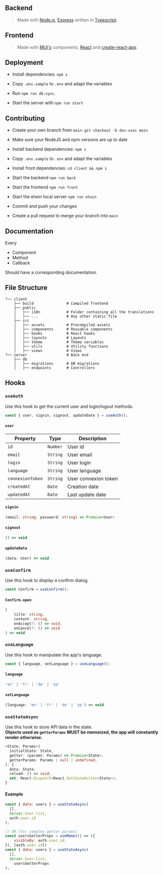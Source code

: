 ## Backend

> Made with [Node.js](https://nodejs.org/en/), [Express](https://expressjs.com/) written in [Typescript](https://www.typescriptlang.org/).

## Frontend

> Made with [MUI's](https://mui.com/) components, [React](https://reactjs.org/) and [create-react-app](https://facebook.github.io/create-react-app/).

## Deployment

- Install dependencies: `npm i`

- Copy `.env.sample` to `.env` and adapt the variables

- Run `npm run db:sync`.

- Start the server with `npm run start`

## Contributing

- Create your own branch from `main`: `git checkout -b dev-xxxx main`

- Make sure your NodeJS and npm versions are up to date

- Install backend dependencies: `npm i`

- Copy `.env.sample` to `.env` and adapt the variables

- Install front dependencies: `cd client && npm i`

- Start the backend `npm run back`

- Start the frontend `npm run front`

- Start the etwin local server `npm run etwin`

- Commit and push your changes

- Create a pull request to merge your branch into `main`

## Documentation

Every

- Component
- Method
- Callback

Should have a corresponding documentation.


## File Structure

```
└── client
	├── build    			# Compiled frontend
	├── public
	│	├── i18n			# Folder containing all the translations
	│	├── ...      		# Any other static file
	├── src
	│	├── assets  		# Precompiled assets
	│	├── components 		# Reusable components
	│	├── hooks     		# React hooks
	│	├── layouts    		# Layouts
	│	├── theme     		# Theme variables
	│	├── utils       	# Utility functions
	│	├── views       	# Views
└── server 					# Back end
	├── db	
	│	├── migrations  	# DB migrations
	│	├── endpoints 		# Controllers
```

## Hooks

### `useAuth`

Use this hook to get the current user and login/logout methods.
```js
const { user, signin, signout, updateDate } = useAuth();
```

#### `user`

| Property | Type | Description |
| --- | --- | --- |
| `id` | `Number` | User id |
| `email` | `String` | User email |
| `login` | `String` | User login |
| `language` | `String` | User language |
| `connexionToken` | `String` | User connexion token |
| `createdAt` | `Date` | Creation date |
| `updatedAt` | `Date` | Last update date |

#### `signin`

```ts
(email: string, password: string) => Promise<User>
```

#### `signout`

```ts
() => void
```

#### `updateData`

```ts
(data: User) => void
```

### `useConfirm`

Use this hook to display a confirm dialog.
```ts
const Confirm = useConfirm();
```

#### `Confirm.open`

```ts
(
	title: string,
	content: string,
	onAccept?: () => void,
	onCancel?: () => void
) => void
```

### `useLanguage`

Use this hook to manipulate the app's language.
```ts
const { language, setLanguage } = useLanguage();
```

#### `language`

```ts
'en' | 'fr' | 'de' | 'sp'
```

#### `setLanguage`

```ts
(language: 'en' | 'fr' | 'de' | 'sp') => void
```

### `useStateAsync`

Use this hook to store API data in the state.  
**Objects used as `getterParams` MUST be memoized, the app will constantly render otherwise.**
```ts
<State, Params>(
  initialState: State,
  getter: (params: Params) => Promise<State>,
  getterParams: Params | null | undefined,
): {
  data: State;
  reload: () => void;
  set: React.Dispatch<React.SetStateAction<State>>;
}
```

#### Example

```js
const { data: users } = useStateAsync(
  [],
  Server.User.list,
  auth.user.id
);

// OR (for complex getter params)
const usersGetterProps = useMemo(() => ({
	visibleBy: auth.user.id,
}), [auth.user.id])
const { data: users } = useStateAsync(
  [],
  Server.User.list,
	usersGetterProps
);
```